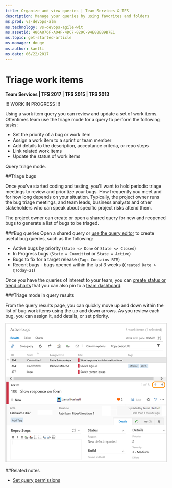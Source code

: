 ```yaml
---
title: Organize and view queries | Team Services & TFS
description: Manage your queries by using favorites and folders 
ms.prod: vs-devops-alm
ms.technology: vs-devops-agile-wit
ms.assetid: 486A876F-A04F-4DC7-829C-94E88BB9B7E1 
ms.topic: get-started-article 
ms.manager: douge
ms.author: kaelli
ms.date: 06/22/2017  
---
```



# Triage work items  
<b>Team Services | TFS 2017 | TFS 2015 | TFS 2013</b> 

!!! WORK IN PROGRESS !!! 

Using a work item query you can review and update a set of work items. Oftentimes team use the triage mode for a query to perform the following tasks: 
- Set the priority of a bug or work item
- Assign a work item to a sprint or team member 
- Add details to the description, acceptance criteria, or repo steps 
- Link related work items 
- Update the status of work items 




Query triage mode. 

<a id="triage"> </a>
##Triage bugs  
 
Once you've started coding and testing, you'll want to hold periodic triage meetings to review and prioritize your bugs. How frequently you meet and for how long depends on your situation. Typically, the project owner runs the bug triage meetings, and team leads, business analysts and other stakeholders who can speak about specific project risks attend them.  

The project owner can create or open a shared query for new and reopened bugs to generate a list of bugs to be triaged.  

###Bug queries
Open a shared query or [use the query editor](using-queries.md) to create useful bug queries, such as the following:
- Active bugs by priority (```State <> Done``` or ```State <> Closed```)
- In Progress bugs (```State = Committed``` or ```State = Active```)
- Bugs to fix for a target release (```Tags Contains RTM```)
- Recent bugs - bugs opened within the last 3 weeks (```Created Date > @Today-21```) 

Once you have the queries of interest to your team, you can [create status or trend charts](../../Report/charts.md) that you can also pin to a [team dashboard](../../report/dashboards.md).  

###Triage mode in query results

From the query results page, you can quickly move up and down within the list of bug work items using the up and down arrows. As you review each bug, you can assign it, add details, or set priority. 

<img src="../backlogs/_img/scrum-active-bug-triage-mode-co.png" alt="Triage query results" style="border: 1px solid #CCCCCC;" />


##Related notes 

- [Set query permissions](set-query-permissions.md) 

